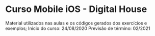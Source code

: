 # Curso Mobile iOS - Digital House
Material utilizados nas aulas e os códigos gerados dos exercícios e exemplos;
Inicio do curso: 24/08/2020
Previsão de término: 02/2021
